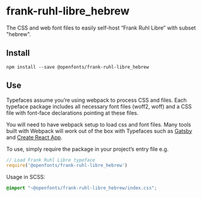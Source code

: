 
# frank-ruhl-libre_hebrew

The CSS and web font files to easily self-host “Frank Ruhl Libre” with subset "hebrew".

## Install

`npm install --save @openfonts/frank-ruhl-libre_hebrew`

## Use

Typefaces assume you’re using webpack to process CSS and files. Each typeface
package includes all necessary font files (woff2, woff) and a CSS file with
font-face declarations pointing at these files.

You will need to have webpack setup to load css and font files. Many tools built
with Webpack will work out of the box with Typefaces such as [Gatsby](https://github.com/gatsbyjs/gatsby)
and [Create React App](https://github.com/facebookincubator/create-react-app).

To use, simply require the package in your project’s entry file e.g.

```javascript
// Load Frank Ruhl Libre typeface
require('@openfonts/frank-ruhl-libre_hebrew')
```

Usage in SCSS:
```scss
@import "~@openfonts/frank-ruhl-libre_hebrew/index.css";
```
